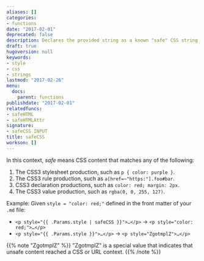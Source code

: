 ```yaml
---
aliases: []
categories:
- functions
date: "2017-02-01"
deprecated: false
description: Declares the provided string as a known "safe" CSS string.
draft: true
hugoversion: null
keywords:
- style
- css
- strings
lastmod: "2017-02-26"
menu:
  docs:
    parent: functions
publishdate: "2017-02-01"
relatedfuncs:
- safeHTML
- safeHTMLAttr
signature:
- safeCSS INPUT
title: safeCSS
workson: []
---
```


In this context, *safe* means CSS content that matches any of the following:

1. The CSS3 stylesheet production, such as `p { color: purple }`.
2. The CSS3 rule production, such as `a[href=~"https:"].foo#bar`.
3. CSS3 declaration productions, such as `color: red; margin: 2px`.
4. The CSS3 value production, such as `rgba(0, 0, 255, 127)`.

Example: Given `style = "color: red;"` defined in the front matter of your `.md` file:

* <span class="good">`<p style="{{ .Params.style | safeCSS }}">…</p>` &rarr; `<p style="color: red;">…</p>`</span>
* <span class="bad">`<p style="{{ .Params.style }}">…</p>` &rarr; `<p style="ZgotmplZ">…</p>`</span>

{{% note "ZgotmplZ" %}}
"ZgotmplZ" is a special value that indicates that unsafe content reached a CSS or URL context.
{{% /note %}}
